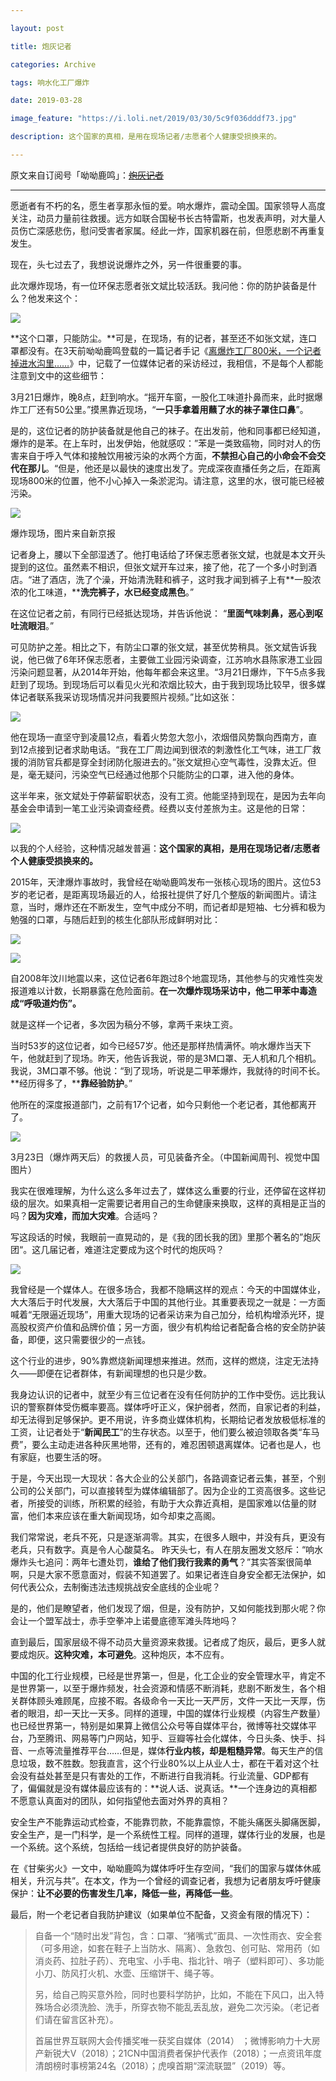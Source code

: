 ```yaml
---

layout: post

title: 炮灰记者

categories: Archive

tags: 响水化工厂爆炸

date: 2019-03-28

image_feature: "https://i.loli.net/2019/03/30/5c9f036dddf73.jpg"

description: 这个国家的真相，是用在现场记者/志愿者个人健康受损换来的。

---
```


原文来自订阅号「呦呦鹿鸣」：~~[炮灰记者](https://mp.weixin.qq.com/s/xvxhU8eh2TMqTZjdHmK75Q)~~

---

愿逝者有不朽的名，愿生者享那永恒的爱。响水爆炸，震动全国。国家领导人高度关注，动员力量前往救援。远方如联合国秘书长古特雷斯，也发表声明，对大量人员伤亡深感悲伤，慰问受害者家属。经此一炸，国家机器在前，但愿悲剧不再重复发生。

现在，头七过去了，我想说说爆炸之外，另一件很重要的事。

此次爆炸现场，有一位环保志愿者张文斌比较活跃。我问他：你的防护装备是什么？他发来这个：

![](https://i.loli.net/2019/03/30/5c9f036dddf73.jpg)

**这个口罩，只能防尘。**可是，在现场，有的记者，甚至还不如张文斌，连口罩都没有。在3天前呦呦鹿鸣登载的一篇记者手记《[离爆炸工厂800米，一个记者掉进水沟里……](https://mp.weixin.qq.com/s?__biz=MjM5ODAzNTc2NA==&mid=2652878986&idx=3&sn=77ec77fa84d07f25295de590454d1cd2&chksm=bd3bf0d18a4c79c7abf93547cf5d318627b25ee33862dbfa42a10e638e6e0a3917107b59e2aa&scene=21%23wechat_redirect)》中，记载了一位媒体记者的采访经过，我相信，不是每个人都能注意到文中的这些细节：

3月21日爆炸，晚8点，赶到响水。“摇开车窗，一股化工味道扑鼻而来，此时据爆炸工厂还有50公里。”摸黑靠近现场，“**一只手拿着用蘸了水的袜子罩住口鼻**”。

是的，这位记者的防护装备就是他自己的袜子。在出发前，他和同事都已经知道，爆炸的是苯。在上车时，出发伊始，他就感叹：”苯是一类致癌物，同时对人的伤害来自于呼入气体和接触饮用被污染的水两个方面，**不禁担心自己的小命会不会交代在那儿**。“但是，他还是以最快的速度出发了。完成深夜直播任务之后，在距离现场800米的位置，他不小心掉入一条淤泥沟。请注意，这里的水，很可能已经被污染。 

![](https://i.loli.net/2019/03/30/5c9f036fabde6.jpg)

<figcaption>爆炸现场，图片来自新京报</figcaption>

记者身上，腰以下全部湿透了。他打电话给了环保志愿者张文斌，也就是本文开头提到的这位。虽然素不相识，但张文斌开车过来，接了他，花了一个多小时到酒店。“进了酒店，洗了个澡，开始清洗鞋和裤子，这时我才闻到裤子上有**一股浓浓的化工味道，****洗完裤子，水已经变成黑色**。”

在这位记者之前，有同行已经抵达现场，并告诉他说： “**里面气味刺鼻，恶心到呕吐流眼泪**。”

可见防护之差。相比之下，有防尘口罩的张文斌，甚至优势稍具。张文斌告诉我说，他已做了6年环保志愿者，主要做工业园污染调查，江苏响水县陈家港工业园污染问题显著，从2014年开始，他每年都会来这里。“3月21日爆炸，下午5点多我赶到了现场。到现场后可以看见火光和浓烟比较大，由于我到现场比较早，很多媒体记者联系我采访现场情况并问我要照片视频。”比如这张：

![](https://i.loli.net/2019/03/30/5c9f03723142a.jpg)

他在现场一直坚守到凌晨12点，看着火势忽大忽小，浓烟借风势飘向西南方，直到12点接到记者求助电话。“我在工厂周边闻到很浓的刺激性化工气味，进工厂救援的消防官兵都是穿全封闭防化服进去的。”张文斌担心空气毒性，没靠太近。但是，毫无疑问，污染空气已经通过他那个只能防尘的口罩，进入他的身体。

这半年来，张文斌处于停薪留职状态，没有工资。他能坚持到现在，是因为去年向基金会申请到一笔工业污染调查经费。经费以支付差旅为主。这是他的日常：

![](https://i.loli.net/2019/03/30/5c9f037442fbd.jpg)

以我的个人经验，这种情况越发普遍：**这个国家的真相，是用在现场记者/志愿者个人健康受损换来的。**

2015年，天津爆炸事故时，我曾经在呦呦鹿鸣发布一张核心现场的图片。这位53岁的老记者，是距离现场最近的人，给报社提供了好几个整版的新闻图片。请注意，当时，爆炸还在不断发生，空气中成分不明，而记者却是短袖、七分裤和极为勉强的口罩，与随后赶到的核生化部队形成鲜明对比：

![](https://i.loli.net/2019/03/30/5c9f0376ca1fe.jpg)

![](https://i.loli.net/2019/03/30/5c9f03785f923.jpg)

自2008年汶川地震以来，这位记者6年跑过8个地震现场，其他参与的灾难性突发报道难以计数，长期暴露在危险面前。**在一次爆炸现场采访中，他二甲苯中毒造成“呼吸道灼伤”。**

就是这样一个记者，多次因为稿分不够，拿两千来块工资。

当时53岁的这位记者，如今已经57岁。他还是那样热情满怀。响水爆炸当天下午，他就赶到了现场。昨天，他告诉我说，带的是3M口罩、无人机和几个相机。我说，3M口罩不够。他说：“到了现场，听说是二甲苯爆炸，我就待的时间不长。**经历得多了，****靠经验防护**。”

他所在的深度报道部门，之前有17个记者，如今只剩他一个老记者，其他都离开了。

![](https://i.loli.net/2019/03/30/5c9f037a5b0f5.jpg)

<figcaption>3月23日（爆炸两天后）的救援人员，可见装备齐全。（中国新闻周刊、视觉中国图片）</figcaption>

我实在很难理解，为什么这么多年过去了，媒体这么重要的行业，还停留在这样初级的层次。如果真相一定需要记者用自己的生命健康来换取，这样的真相是正当的吗？**因为灾难，而加大灾难**。合适吗？

写这段话的时候，我眼前一直晃动的，是《我的团长我的团》里那个著名的”炮灰团“。这几届记者，难道注定要成为这个时代的炮灰吗？

![](https://i.loli.net/2019/03/30/5c9f037c08db1.jpg)

我曾经是一个媒体人。在很多场合，我都不隐瞒这样的观点：今天的中国媒体业，大大落后于时代发展，大大落后于中国的其他行业。其重要表现之一就是：一方面喊着“无限逼近现场”，用重大现场的记者采访来为自己加分，给机构增添光环，提高股权资产价值和品牌价值；另一方面，很少有机构给记者配备合格的安全防护装备，即便，这只需要很少的一点钱。 

这个行业的进步，90%靠燃烧新闻理想来推进。然而，这样的燃烧，注定无法持久——即便在记者群体，有新闻理想的也只是少数。

我身边认识的记者中，就至少有三位记者在没有任何防护的工作中受伤。远比我认识的警察群体受伤概率要高。媒体呼吁正义，保护弱者，然而，自家记者的利益，却无法得到足够保护。更不用说，许多商业媒体机构，长期给记者发放极低标准的工资，让记者处于“**新闻民工**”的生存状态。以至于，他们要么被迫领取各类“车马费”，要么主动走进各种灰黑地带，还有的，难忍困顿退离媒体。记者也是人，也有家庭，也要生活的呀。

于是，今天出现一大现状：各大企业的公关部门，各路调查记者云集，甚至，个别公司的公关部门，可以直接转型为媒体编辑部了。因为企业的工资高很多。这些记者，所接受的训练，所积累的经验，有助于大众靠近真相，是国家难以估量的财富，他们本来应该在重大新闻现场，如今却束之高阁。

我们常常说，老兵不死，只是逐渐凋零。其实，在很多人眼中，并没有兵，更没有老兵，只有数字。真是令人心酸莫名。 昨天头七，有人在朋友圈发文怒斥：“响水爆炸头七追问：两年七遭处罚，**谁给了他们我行我素的勇气**？”其实答案很简单啊，只是大家不愿意面对，假装不知道罢了。如果记者连自身安全都无法保护，如何代表公众，去制衡违法违规挑战安全底线的企业呢？

是的，他们是瞭望者，他们发现了烟，但是，没有防护，又如何能找到那火呢？你会让一个盟军战士，赤手空拳冲上诺曼底德军滩头阵地吗？

直到最后，国家层级不得不动员大量资源来救援。记者成了炮灰，最后，更多人就要成炮灰。**这种灾难，本可避免**。这种炮灰，本不应有。

中国的化工行业规模，已经是世界第一，但是，化工企业的安全管理水平，肯定不是世界第一，以至于爆炸频发，社会资源和情感不断消耗，悲剧不断发生，各个相关群体顾头难顾尾，应接不暇。各级命令一天比一天严厉，文件一天比一天厚，伤者的眼泪，却一天比一天多。同样的道理，中国的媒体行业规模（内容生产数量）也已经世界第一，特别是如果算上微信公众号等自媒体平台，微博等社交媒体平台，乃至腾讯、网易等门户网站，知乎、豆瓣等社会化媒体，今日头条、快手、抖音、一点等流量推荐平台……但是，媒体**行业内核，却是粗糙异常**。每天生产的信息垃圾，数不胜数。恕我直言，这个行业80%以上从业人士，都在干着对这个社会没有益处甚至是只有害处的工作，不断进行自我消耗。行业流量、GDP都有了，偏偏就是没有媒体最应该有的：**说人话、说真话。**一个连身边的真相都不愿意认真面对的团队，如何指望他去面对外界的真相？

安全生产不能靠运动式检查，不能靠罚款，不能靠震惊，不能头痛医头脚痛医脚，安全生产，是一门科学，是一个系统性工程。同样的道理，媒体行业的发展，也是一个系统。这个系统，包括给一线记者提供良好的防护装备。

在《甘柴劣火》一文中，呦呦鹿鸣为媒体呼吁生存空间，“我们的国家与媒体休戚相关，升沉与共”。在本文，作为一个曾经的调查记者，我想为记者朋友呼吁健康保护：**让不必要的伤害发生几率，降低一些，再降低一些**。

最后，附一个老记者自我防护建议（如果单位不配备，又资金有限的情况下）： 

> 自备一个“随时出发”背包，含：口罩、“猪嘴式”面具、一次性雨衣、安全套（可多用途，如套在鞋子上当防水、隔离）、急救包、创可贴、常用药（如消炎药、拉肚子药）、充电宝、小手电、指北针、哨子（塑料即可）、多功能小刀、防风打火机、水壶、压缩饼干、绳子等。
>
> 另，给自己购买意外险，同时也要科学防护，比如，不能在下风口，出入特殊场合必须洗脸、洗手，所穿衣物不能乱丢乱放，避免二次污染。（老记者们请在留言区补充）。
>
> 首届世界互联网大会传播奖唯一获奖自媒体（2014） ；微博影响力十大房产新锐大V（2018）；21CN中国消费者保护代表作（2018）；一点资讯年度清朗榜时事榜第24名（2018）；虎嗅首期“深流联盟”（2019）等。
